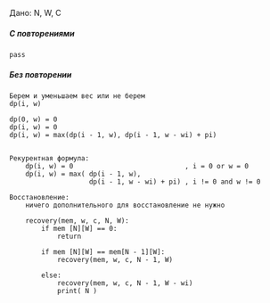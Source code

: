 Дано: N, W, C
##### С повторениями
    
    pass
    
##### Без повторении
    
    Берем и уменьшаем вес или не берем
    dp(i, w)
    
    dp(0, w) = 0
    dp(i, w) = 0
    dp(i, w) = max(dp(i - 1, w), dp(i - 1, w - wi) + pi)
    
    
    Рекурентная формула:
        dp(i, w) = 0                            , i = 0 or w = 0 
        dp(i, w) = max( dp(i - 1, w),
                        dp(i - 1, w - wi) + pi) , i != 0 and w != 0
    
    Восстановление:
        ничего дополнительного для восстановление не нужно
    
        recovery(mem, w, c, N, W):
            if mem [N][W] == 0:
                return
             
            if mem [N][W] == mem[N - 1][W]:
                recovery(mem, w, c, N - 1, W)
                
            else:
                recovery(mem, w, c, N - 1, W - wi)
                print( N )